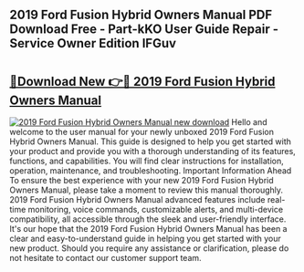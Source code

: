 ## 2019 Ford Fusion Hybrid Owners Manual PDF Download Free - Part-kKO User Guide Repair - Service Owner Edition lFGuv

# <h2><a href="http://bc26868.oget.top/?id=2019+Ford+Fusion+Hybrid+Owners+Manual">🔗Download New 👉🔴 2019 Ford Fusion Hybrid Owners Manual</a></h2>

[![2019 Ford Fusion Hybrid Owners Manual new download](https://i.imgur.com/5g1atiW.png)](http://bc26868.oget.top/?id=2019+Ford+Fusion+Hybrid+Owners+Manual)
Hello and welcome to the user manual for your newly unboxed 2019 Ford Fusion Hybrid Owners Manual. This guide is designed to help you get started with your product and provide you with a thorough understanding of its features, functions, and capabilities. You will find clear instructions for installation, operation, maintenance, and troubleshooting. Important Information Ahead To ensure the best experience with your new 2019 Ford Fusion Hybrid Owners Manual, please take a moment to review this manual thoroughly. 2019 Ford Fusion Hybrid Owners Manual advanced features include real-time monitoring, voice commands, customizable alerts, and multi-device compatibility, all accessible through the sleek and user-friendly interface. It's our hope that the 2019 Ford Fusion Hybrid Owners Manual has been a clear and easy-to-understand guide in helping you get started with your new product. Should you require any assistance or clarification, please do not hesitate to contact our customer support team.
